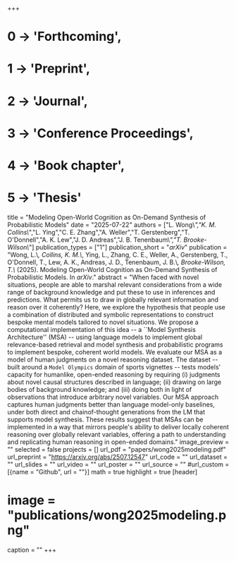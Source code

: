 +++
# 0 -> 'Forthcoming',
# 1 -> 'Preprint',
# 2 -> 'Journal',
# 3 -> 'Conference Proceedings',
# 4 -> 'Book chapter',
# 5 -> 'Thesis'

title = "Modeling Open-World Cognition as On-Demand Synthesis of Probabilistic Models"
date = "2025-07-22"
authors = ["L. Wong\\*","K. M. Collins\\*","L. Ying","C. E. Zhang","A. Weller","T. Gerstenberg","T. O'Donnell","A. K. Lew","J. D. Andreas","J. B. Tenenbaum\\*","T. Brooke-Wilson\\*"]
publication_types = ["1"]
publication_short = "_arXiv_"
publication = "Wong, L.\\*, Collins, K. M.\\*, Ying, L., Zhang, C. E., Weller, A., Gerstenberg, T., O'Donnell, T., Lew, A. K., Andreas, J. D., Tenenbaum, J. B.\\*, Brooke-Wilson, T.\\* (2025). Modeling Open-World Cognition as On-Demand Synthesis of Probabilistic Models. In _arXiv_."
abstract = "When faced with novel situations, people are able to marshal relevant considerations from a wide range of background knowledge and put these to use in inferences and predictions. What permits us to draw in globally relevant information and reason over it coherently? Here, we explore the hypothesis that people use a combination of distributed and symbolic representations to construct bespoke mental models tailored to novel situations. We propose a computational implementation of this idea -- a ``Model Synthesis Architecture'' (MSA) -- using language models to implement global relevance-based retrieval and model synthesis and probabilistic programs to implement bespoke, coherent world models. We evaluate our MSA as a model of human judgments on a novel reasoning dataset. The dataset -- built around a `Model Olympics` domain of sports vignettes -- tests models' capacity for humanlike, open-ended reasoning by requiring (i) judgments about novel causal structures described in language; (ii) drawing on large bodies of background knowledge; and (iii) doing both in light of observations that introduce arbitrary novel variables. Our MSA approach captures human judgments better than language model-only baselines, under both direct and chainof-thought generations from the LM that supports model synthesis. These results suggest that MSAs can be implemented in a way that mirrors people's ability to deliver locally coherent reasoning over globally relevant variables, offering a path to understanding and replicating human reasoning in open-ended domains."
image_preview = ""
selected = false
projects = []
url_pdf = "papers/wong2025modeling.pdf"
url_preprint = "https://arxiv.org/abs/2507.12547"
url_code = ""
url_dataset = ""
url_slides = ""
url_video = ""
url_poster = ""
url_source = ""
#url_custom = [{name = "Github", url = ""}]
math = true
highlight = true
[header]
# image = "publications/wong2025modeling.png"
caption = ""
+++